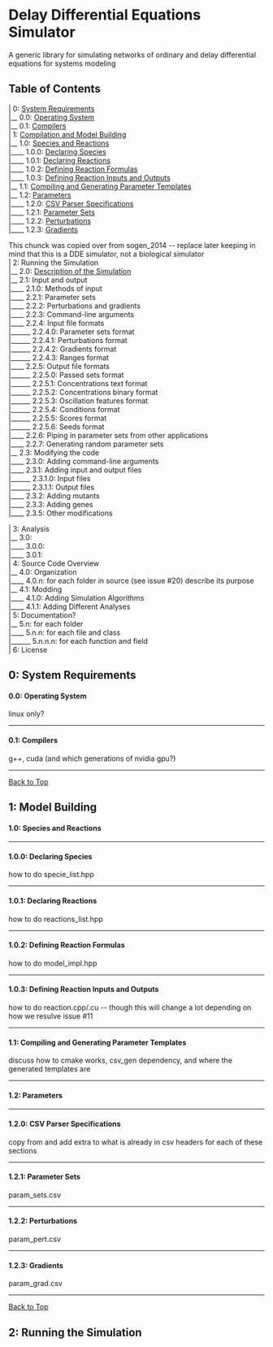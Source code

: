 # Delay Differential Equations Simulator
A generic library for simulating networks of ordinary and delay differential equations for systems modeling

## Table of Contents

| 0: [System Requirements](#0-system-requirements)  
|__ 0.0: [Operating System](#00-operating-system)  
|__ 0.1: [Compilers](#01-compilers)  
| 1: [Compilation and Model Building](#1-model-building)  
|__ 1.0: [Species and Reactions](#10-species-and-reactions)  
|____ 1.0.0: [Declaring Species](#100-declaring-species)  
|____ 1.0.1: [Declaring Reactions](#101-declaring-reactions)  
|____ 1.0.2: [Defining Reaction Formulas](#102-defining-reaction-formulas)  
|____ 1.0.3: [Defining Reaction Inputs and Outputs](#103-defining-reaction-inputs-and-outputs)  
|__ 1.1: [Compiling and Generating Parameter Templates](#11-compiling-and-generating-parameter-templates)  
|__ 1.2: [Parameters](#12-parameters)  
|____ 1.2.0: [CSV Parser Specifications](#120-csv-parser-specifications)  
|____ 1.2.1: [Parameter Sets](#121-parameter-sets)  
|____ 1.2.2: [Perturbations](#122-perturbations)  
|____ 1.2.3: [Gradients](#123-gradients)  

This chunck was copied over from sogen_2014 -- replace later keeping in mind that this is a DDE simulator, not a biological simulator  
| 2: Running the Simulation  
|__ 2.0: [Description of the Simulation](#20-description-of-the-simulation)  
|__ 2.1: Input and output  
|____ 2.1.0: Methods of input  
|____ 2.2.1: Parameter sets  
|____ 2.2.2: Perturbations and gradients  
|____ 2.2.3: Command-line arguments  
|____ 2.2.4: Input file formats  
|______ 2.2.4.0: Parameter sets format  
|______ 2.2.4.1: Perturbations format  
|______ 2.2.4.2: Gradients format  
|______ 2.2.4.3: Ranges format  
|____ 2.2.5: Output file formats  
|______ 2.2.5.0: Passed sets format  
|______ 2.2.5.1: Concentrations text format  
|______ 2.2.5.2: Concentrations binary format  
|______ 2.2.5.3: Oscillation features format  
|______ 2.2.5.4: Conditions format  
|______ 2.2.5.5: Scores format  
|______ 2.2.5.6: Seeds format  
|____ 2.2.6: Piping in parameter sets from other applications  
|____ 2.2.7: Generating random parameter sets  
|__ 2.3: Modifying the code  
|____ 2.3.0: Adding command-line arguments  
|____ 2.3.1: Adding input and output files  
|______ 2.3.1.0: Input files  
|______ 2.3.1.1: Output files  
|____ 2.3.2: Adding mutants  
|____ 2.3.3: Adding genes  
|____ 2.3.5: Other modifications  

| 3: Analysis  
|__ 3.0:  
|____ 3.0.0:  
|____ 3.0.1:  
| 4: Source Code Overview  
|__ 4.0: Organization  
|____ 4.0.n: for each folder in source (see issue #20) describe its purpose  
|__ 4.1: Modding  
|____ 4.1.0: Adding Simulation Algorithms  
|____ 4.1.1: Adding Different Analyses  
| 5: Documentation?  
|__ 5.n: for each folder  
|____ 5.n.n: for each file and class  
|______ 5.n.n.n: for each function and field  
| 6: License  

## 0: System Requirements

#### 0.0: Operating System

linux only?

***
#### 0.1: Compilers

g++, cuda (and which generations of nvidia gpu?)

***
[Back to Top](#delay-differential-equations-simulator)

## 1: Model Building

#### 1.0: Species and Reactions

***
#### 1.0.0: Declaring Species

how to do specie_list.hpp

***
#### 1.0.1: Declaring Reactions

how to do reactions_list.hpp

***
#### 1.0.2: Defining Reaction Formulas

how to do model_impl.hpp

***
#### 1.0.3: Defining Reaction Inputs and Outputs

how to do reaction.cpp/.cu -- though this will change a lot depending on how we resulve issue #11

***
#### 1.1: Compiling and Generating Parameter Templates

discuss how to cmake works, csv_gen dependency, and where the generated templates are

***
#### 1.2: Parameters

***
#### 1.2.0: CSV Parser Specifications

copy from and add extra to what is already in csv headers for each of these sections

***
#### 1.2.1: Parameter Sets

param_sets.csv

***
#### 1.2.2: Perturbations

param_pert.csv

***
#### 1.2.3: Gradients

param_grad.csv

***
[Back to Top](#delay-differential-equations-simulator)

## 2: Running the Simulation

